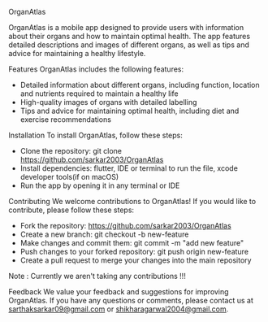 OrganAtlas

OrganAtlas is a mobile app designed to provide users with information about their organs and how to maintain optimal health. The app features detailed descriptions and images of different organs, as well as tips and advice for maintaining a healthy lifestyle.

Features
OrganAtlas includes the following features:

- Detailed information about different organs, including function, location and nutrients required to maintain a healthy life
- High-quality images of organs with detailed labelling
- Tips and advice for maintaining optimal health, including diet and exercise recommendations

Installation
To install OrganAtlas, follow these steps:

- Clone the repository: git clone https://github.com/sarkar2003/OrganAtlas
- Install dependencies: flutter, IDE or terminal to run the file, xcode developer tools(if on macOS)
- Run the app by opening it in any terminal or IDE

Contributing
We welcome contributions to OrganAtlas! If you would like to contribute, please follow these steps:

- Fork the repository: https://github.com/sarkar2003/OrganAtlas
- Create a new branch: git checkout -b new-feature
- Make changes and commit them: git commit -m "add new feature"
- Push changes to your forked repository: git push origin new-feature
- Create a pull request to merge your changes into the main repository

Note : Currently we aren't taking any contributions !!!

Feedback
We value your feedback and suggestions for improving OrganAtlas. If you have any questions or comments, please contact us at sarthaksarkar09@gmail.com or shikharagarwal2004@gmail.com.
